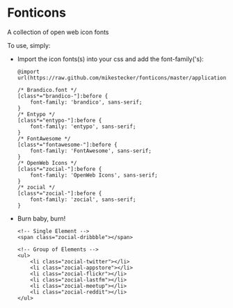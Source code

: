 Fonticons
=========

A collection of open web icon fonts

To use, simply:

*   Import the icon fonts(s) into your css and add the font-family('s):

		@import url(https://raw.github.com/mikestecker/fonticons/master/application.js);

		/* Brandico.font */
		[class*="brandico-"]:before {
			font-family: 'brandico', sans-serif;
		}
		/* Entypo */
		[class*="entypo-"]:before {
			font-family: 'entypo', sans-serif;
		}
		/* FontAwesome */
		[class*="fontawesome-"]:before {
			font-family: 'FontAwesome', sans-serif;
		}
		/* OpenWeb Icons */
		[class*="zocial-"]:before {
			font-family: 'OpenWeb Icons', sans-serif;
		}
		/* zocial */
		[class*="zocial-"]:before {
			font-family: 'zocial', sans-serif;
		}

*   Burn baby, burn!

		<!-- Single Element -->
		<span class="zocial-dribbble"></span>
    	    
		<!-- Group of Elements -->
		<ul>
			<li class="zocial-twitter"></li>
			<li class="zocial-appstore"></li>
			<li class="zocial-flickr"></li>
			<li class="zocial-lastfm"></li>
			<li class="zocial-meetup"></li>
			<li class="zocial-reddit"></li>
		</ul>